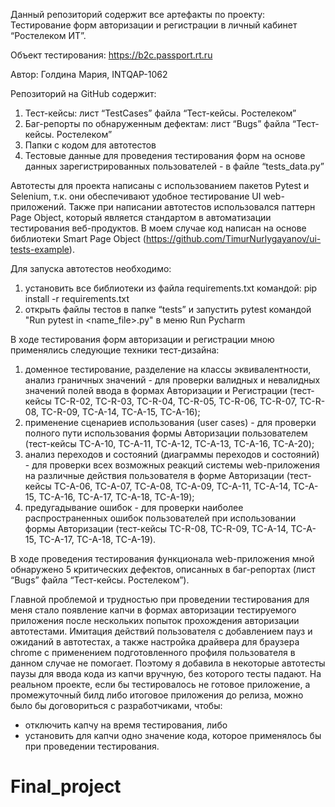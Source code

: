 Данный репозиторий содержит все артефакты по проекту:
Тестирование форм авторизации и регистрации в личный кабинет “Ростелеком ИТ”.

Объект тестирования: https://b2c.passport.rt.ru 

Автор: Голдина Мария, INTQAP-1062

Репозиторий на GitHub содержит:
1) Тест-кейсы: лист “TestCases” файла “Тест-кейсы. Ростелеком” 
2) Баг-репорты по обнаруженным дефектам: лист “Bugs” файла “Тест-кейсы. Ростелеком”
3) Папки с кодом для автотестов
4) Тестовые данные для проведения тестирования форм на основе данных зарегистрированных пользователей - в файле “tests_data.py” 

Автотесты для проекта написаны с использованием пакетов Pytest и Selenium, т.к. они обеспечивают удобное тестирование UI web-приложений. 
Также при написании автотестов использовался паттерн Page Object, который является стандартом в автоматизации тестирования веб-продуктов. В моем случае код написан на основе библиотеки Smart Page Object (https://github.com/TimurNurlygayanov/ui-tests-example). 
 
Для запуска автотестов необходимо:
1) установить все библиотеки из файла requirements.txt командой:
     pip install -r requirements.txt 
2) открыть файлы тестов в папке “tests” и запустить pytest командой "Run pytest in <name_file>.py" в меню Run Pycharm

В ходе тестирования форм авторизации и регистрации мною применялись следующие техники тест-дизайна:
1) доменное тестирование, разделение на классы эквивалентности, анализ граничных значений - для проверки валидных и невалидных значений полей ввода в формах Авторизации и Регистрации (тест-кейсы TC-R-02, TC-R-03, TC-R-04, TC-R-05, TC-R-06, TC-R-07, TC-R-08, TC-R-09, TC-A-14, TC-A-15, TC-A-16);
2) применение сценариев использования (user cases) - для проверки полного пути использования формы Авторизации пользователем (тест-кейсы TC-A-10, TC-A-11, TC-A-12, TC-A-13, TC-A-16, TC-A-20);
3) анализ переходов и состояний (диаграммы переходов и состояний) - для проверки всех возможных реакций системы web-приложения на различные действия пользователя в форме Авторизации (тест-кейсы TC-A-06, TC-A-07, TC-A-08, TC-A-09, TC-A-11, TC-A-14, TC-A-15, TC-A-16, TC-A-17, TC-A-18, TC-A-19);
4) предугадывание ошибок - для проверки наиболее распространенных ошибок пользователей при использовании формы Авторизации (тест-кейсы TC-R-08, TC-R-09, TC-A-14, TC-A-15, TC-A-17, TC-A-18, TC-A-19).

В ходе проведения тестирования функционала web-приложения мной обнаружено 5 критических дефектов, описанных в баг-репортах (лист “Bugs” файла “Тест-кейсы. Ростелеком”).

Главной проблемой и трудностью при проведении тестирования для меня стало появление капчи в формах авторизации тестируемого приложения после нескольких попыток прохождения авторизации автотестами. Имитация действий пользователя с добавлением пауз и ожиданий в автотестах, а также настройка драйвера для браузера chrome с применением подготовленного профиля пользователя в данном случае не помогает. Поэтому я добавила в некоторые автотесты паузы для ввода кода из капчи вручную, без которого тесты падают. На реальном проекте, если бы тестировалось не готовое приложение, а промежуточный билд либо итоговое приложения до релиза, можно было бы договориться с разработчиками, чтобы:
- отключить капчу на время тестирования, либо
- установить для капчи одно значение кода, которое применялось бы при проведении тестирования.

# Final_project
